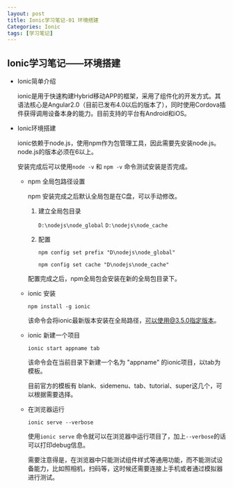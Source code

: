 ```yaml
---
layout: post
title: Ionic学习笔记-01 环境搭建
Categories: Ionic
tags: [学习笔记]
---
```


## Ionic学习笔记——环境搭建


- Ionic简单介绍

    ionic是用于快速构建Hybrid移动APP的框架，采用了组件化的开发方式。其语法核心是Angular2.0（目前已发布4.0以后的版本了），同时使用Cordova插件获得调用设备本身的能力。目前支持的平台有Android和iOS。

- Ionic环境搭建

    ionic依赖于node.js，使用npm作为包管理工具，因此需要先安装node.js。node.js的版本必须在6以上。

    安装完成后可以使用`node -v` 和 `npm -v` 命令测试安装是否完成。

    -   npm 全局包路径设置

        npm 安装完成之后默认全局包是在C盘，可以手动修改。

        1.  建立全局包目录

            `D:\nodejs\node_global` `D:\nodejs\node_cache`

        2.  配置

            `npm config set prefix "D\nodejs\node_global"`

            `npm config set cache "D\nodejs\node_cache"`

        配置完成之后，npm全局包会安装在新的全局包目录下。

    -   ionic 安装

        `npm install -g ionic`

        该命令会将ionic最新版本安装在全局路径，可以使用@3.5.0指定版本。

    -   ionic 新建一个项目

        `ionic start appname tab`

        该命令会在当前目录下新建一个名为 "appname" 的ionic项目，以tab为模板。

        目前官方的模板有 blank、sidemenu、tab、tutorial、super这几个，可以根据需要选择。

    -   在浏览器运行

        `ionic serve --verbose`

        使用`ionic serve` 命令就可以在浏览器中运行项目了，加上`--verbose`的话可以打印debug信息。

        需要注意得是，在浏览器中只能测试组件样式等通用功能，而不能测试设备能力，比如照相机，扫码等，这时候还需要连接上手机或者通过模拟器进行测试。

    ​
